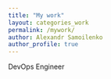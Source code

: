 ```yaml
--- 
title: "My work"
layout: categories_work
permalink: /mywork/
author: Alexandr Samoilenko 
author_profile: true
---
```


DevOps Engineer